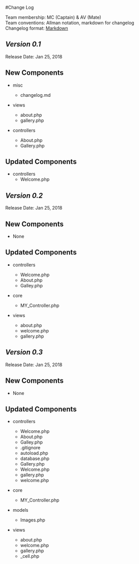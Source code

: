 #Change Log

Team membership:  MC (Captain) & AV (Mate)  
Team conventions: Allman notation, markdown for changelog  
Changelog format: [Markdown](https://github.com/adam-p/markdown-here/wiki/Markdown-Cheatsheet) 

## *Version 0.1*

Release Date: Jan 25, 2018

## New Components

-   misc

    -   changelog.md

-   views
    -   about.php
    -   gallery.php

-   controllers
    -   About.php
    -   Gallery.php
## Updated Components
-   controllers
    -   Welcome.php

## *Version 0.2*

Release Date: Jan 25, 2018

## New Components

-   None

## Updated Components
-   controllers
    -   Welcome.php
    -   About.php
    -   Galley.php

-   core
    -   MY_Controller.php

-   views
    - about.php
    - welcome.php
    - gallery.php

## *Version 0.3*

Release Date: Jan 25, 2018

## New Components

-   None

## Updated Components
-   controllers
    -   Welcome.php
    -   About.php
    -   Galley.php
    -   .gitignore
    -   autoload.php
    -   database.php
    -   Gallery.php
    -   Welcome.php
    -   gallery.php
    -   welcome.php

-   core
    -   MY_Controller.php
	
-   models
    -   Images.php
   
-   views
    - about.php
    - welcome.php
    - gallery.php
    - _cell.php